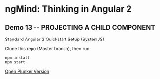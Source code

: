 # ngMind: Thinking in Angular 2

## Demo 13 -- PROJECTING A CHILD COMPONENT

Standard Angular 2 Quickstart Setup (SystemJS)

Clone this repo (Master branch), then run:
```
npm install
npm start
```

[Open Plunker Version](http://plnkr.co/edit/ksdTn6wA5JGVtFDO6Vfw?p=preview)
